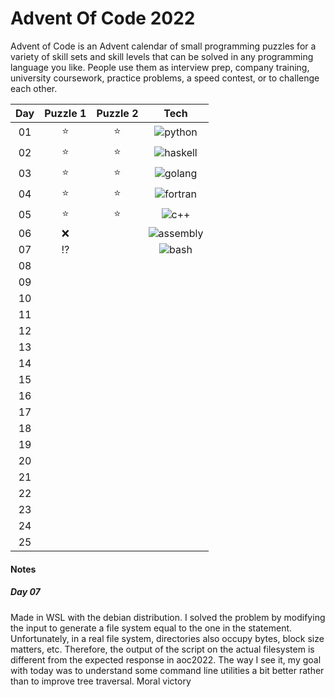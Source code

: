 # Advent Of Code 2022

Advent of Code is an Advent calendar of small programming puzzles for a variety of skill sets and skill levels that can be solved in any programming language you like. People use them as interview prep, company training, university coursework, practice problems, a speed contest, or to challenge each other.

| Day |   Puzzle 1    | Puzzle 2 |                                             Tech                                             |
| :-: | :-----------: | :------: | :------------------------------------------------------------------------------------------: |
| 01  |    :star:     |  :star:  | ![python](https://img.shields.io/badge/Python-3776AB?style=flat&logo=python&logoColor=white) |
| 02  |    :star:     |  :star:  |       ![haskell](https://img.shields.io/badge/-Haskell-884a84?style=flat&logo=haskell)       |
| 03  |    :star:     |  :star:  |           ![golang](https://img.shields.io/badge/-Golang-white?style=flat&logo=Go)           |
| 04  |    :star:     |  :star:  |       ![fortran](https://img.shields.io/badge/-Fortran-purple?style=flat&logo=Fortran)       |
| 05  |    :star:     |  :star:  |           ![c++](https://img.shields.io/badge/-C++-005494?style=flat&logo=c%2B%2B)           |
| 06  |      :x:      |          |  ![assembly](https://img.shields.io/badge/-Assembly%20x86-5e2900?style=flat&logo=pastebin)   |
| 07  | :interrobang: |          |       ![bash](https://img.shields.io/badge/-GNU%20Bash-black?style=flat&logo=GNUBash)        |
| 08  |               |          |                                                                                              |
| 09  |               |          |                                                                                              |
| 10  |               |          |                                                                                              |
| 11  |               |          |                                                                                              |
| 12  |               |          |                                                                                              |
| 13  |               |          |                                                                                              |
| 14  |               |          |                                                                                              |
| 15  |               |          |                                                                                              |
| 16  |               |          |                                                                                              |
| 17  |               |          |                                                                                              |
| 18  |               |          |                                                                                              |
| 19  |               |          |                                                                                              |
| 20  |               |          |                                                                                              |
| 21  |               |          |                                                                                              |
| 22  |               |          |                                                                                              |
| 23  |               |          |                                                                                              |
| 24  |               |          |                                                                                              |
| 25  |               |          |                                                                                              |

#### Notes

##### Day 07

Made in WSL with the debian distribution. I solved the problem by modifying the input to generate a file system equal to the one in the statement. Unfortunately, in a real file system, directories also occupy bytes, block size matters, etc. Therefore, the output of the script on the actual filesystem is different from the expected response in aoc2022. The way I see it, my goal with today was to understand some command line utilities a bit better rather than to improve tree traversal. Moral victory
